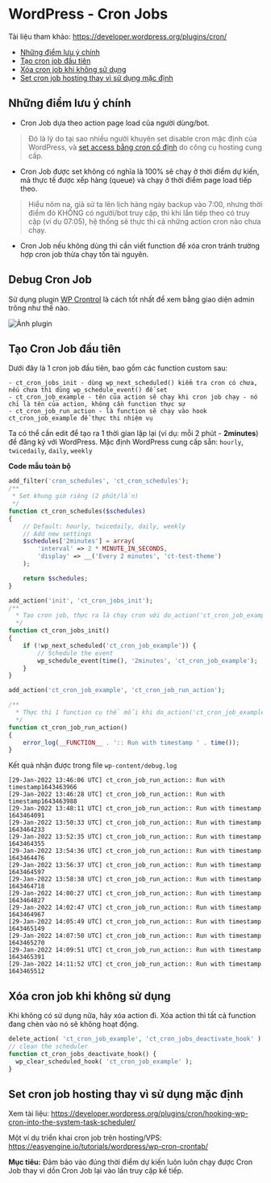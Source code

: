 # WordPress - Cron Jobs

Tài liệu tham khảo: https://developer.wordpress.org/plugins/cron/

- [Những điểm lưu ý chính](https://github.com/codetot-web/dev-guideline/blob/main/wp-cron-jobs.md#nh%E1%BB%AFng-%C4%91i%E1%BB%83m-l%C6%B0u-%C3%BD-ch%C3%ADnh)
- [Tạo cron job đầu tiên](https://github.com/codetot-web/dev-guideline/blob/main/wp-cron-jobs.md#t%E1%BA%A1o-cron-job-%C4%91%E1%BA%A7u-ti%C3%AAn)
- [Xóa cron job khi không sử dụng](https://github.com/codetot-web/dev-guideline/blob/main/wp-cron-jobs.md#x%C3%B3a-cron-job-khi-kh%C3%B4ng-s%E1%BB%AD-d%E1%BB%A5ng)
- [Set cron job hosting thay vì sử dụng mặc định](https://github.com/codetot-web/dev-guideline/blob/main/wp-cron-jobs.md#set-cron-job-hosting-thay-v%C3%AC-s%E1%BB%AD-d%E1%BB%A5ng-m%E1%BA%B7c-%C4%91%E1%BB%8Bnh)

## Những điểm lưu ý chính

- Cron Job dựa theo action page load của người dùng/bot.

> Đó là lý do tại sao nhiều người khuyên set disable cron mặc định của WordPress, và [set access bằng cron cố định](https://github.com/codetot-web/dev-guideline/blob/main/wp-cron-jobs.md#set-cron-job-hosting-thay-v%C3%AC-s%E1%BB%AD-d%E1%BB%A5ng-m%E1%BA%B7c-%C4%91%E1%BB%8Bnh) do công cụ hosting cung cấp.

- Cron Job được set không có nghĩa là 100% sẽ chạy ở thời điểm dự kiến, mà thực tế được xếp hàng (queue) và chạy ở thời điểm page load tiếp theo.

> Hiểu nôm na, giả sử ta lên lịch hàng ngày backup vào 7:00, nhưng thời điểm đó KHÔNG có người/bot truy cập, thì khi lần tiếp theo có truy cập (ví dụ 07:05), hệ thống sẽ thực thi cả những action cron nào chưa chạy.

- Cron Job nếu không dùng thì cần viết function để xóa cron tránh trường hợp cron job thừa chạy tốn tài nguyên.

## Debug Cron Job

Sử dụng plugin [WP Crontrol](https://vi.wordpress.org/plugins/wp-crontrol/) là cách tốt nhất để xem bằng giao diện admin trông như thế nào.

![Ảnh plugin](https://ps.w.org/wp-crontrol/assets/screenshot-1.png)

## Tạo Cron Job đầu tiên

Dưới đây là 1 cron job đầu tiên, bao gồm các function custom sau:

```
- ct_cron_jobs_init - dùng wp_next_scheduled() kiểm tra cron có chưa, nếu chưa thì dùng wp_schedule_event() để set
- ct_cron_job_example - tên của action sẽ chạy khi cron job chạy - nó chỉ là tên của action, không cần function thực sự
- ct_cron_job_run_action - là function sẽ chạy vào hook ct_cron_job_example để thực thi nhiệm vụ
```

Ta có thể cần edit để tạo ra 1 thời gian lặp lại (ví dụ: mỗi 2 phút - **2minutes**) để đăng ký với WordPress.
Mặc định WordPress cung cấp sẵn: `hourly`, `twicedaily`, `daily`, `weekly`

**Code mẫu toàn bộ**

```php
add_filter('cron_schedules', 'ct_cron_schedules');
/**
 * Set khung giờ riêng (2 phút/lần)
 */
function ct_cron_schedules($schedules)
{
	// Default: hourly, twicedaily, daily, weekly
	// Add new settings
	$schedules['2minutes'] = array(
		'interval' => 2 * MINUTE_IN_SECONDS,
		'display' => __('Every 2 minutes', 'ct-test-theme')
	);

	return $schedules;
}

add_action('init', 'ct_cron_jobs_init');
/**
  * Tạo cron job, thực ra là chạy cron với do_action('ct_cron_job_example')
  */
function ct_cron_jobs_init()
{
	if (!wp_next_scheduled('ct_cron_job_example')) {
		// Schedule the event
		wp_schedule_event(time(), '2minutes', 'ct_cron_job_example');
	}
}

add_action('ct_cron_job_example', 'ct_cron_job_run_action');

/**
  * Thực thi 1 function cụ thể mỗi khi do_action('ct_cron_job_example') chạy
  */
function ct_cron_job_run_action()
{
	error_log(__FUNCTION__ . ':: Run with timestamp ' . time());
}
```

Kết quả nhận được trong file `wp-content/debug.log`

```
[29-Jan-2022 13:46:06 UTC] ct_cron_job_run_action:: Run with timestamp1643463966
[29-Jan-2022 13:46:28 UTC] ct_cron_job_run_action:: Run with timestamp1643463988
[29-Jan-2022 13:48:11 UTC] ct_cron_job_run_action:: Run with timestamp 1643464091
[29-Jan-2022 13:50:33 UTC] ct_cron_job_run_action:: Run with timestamp 1643464233
[29-Jan-2022 13:52:35 UTC] ct_cron_job_run_action:: Run with timestamp 1643464355
[29-Jan-2022 13:54:36 UTC] ct_cron_job_run_action:: Run with timestamp 1643464476
[29-Jan-2022 13:56:37 UTC] ct_cron_job_run_action:: Run with timestamp 1643464597
[29-Jan-2022 13:58:38 UTC] ct_cron_job_run_action:: Run with timestamp 1643464718
[29-Jan-2022 14:00:27 UTC] ct_cron_job_run_action:: Run with timestamp 1643464827
[29-Jan-2022 14:02:47 UTC] ct_cron_job_run_action:: Run with timestamp 1643464967
[29-Jan-2022 14:05:49 UTC] ct_cron_job_run_action:: Run with timestamp 1643465149
[29-Jan-2022 14:07:50 UTC] ct_cron_job_run_action:: Run with timestamp 1643465270
[29-Jan-2022 14:09:51 UTC] ct_cron_job_run_action:: Run with timestamp 1643465391
[29-Jan-2022 14:11:52 UTC] ct_cron_job_run_action:: Run with timestamp 1643465512
```

## Xóa cron job khi không sử dụng

Khi không có sử dụng nữa, hãy xóa action đi. Xóa action thì tất cả function đang chèn vào nó sẽ không hoạt động.

```php
delete_action( 'ct_cron_job_example', 'ct_cron_jobs_deactivate_hook' );
// clean the scheduler
function ct_cron_jobs_deactivate_hook() {
  wp_clear_scheduled_hook( 'ct_cron_job_example' );
}
```

## Set cron job hosting thay vì sử dụng mặc định

Xem tài liệu: https://developer.wordpress.org/plugins/cron/hooking-wp-cron-into-the-system-task-scheduler/

Một ví dụ triển khai cron job trên hosting/VPS: https://easyengine.io/tutorials/wordpress/wp-cron-crontab/

**Mục tiêu:** Đảm bảo vào đúng thời điểm dự kiến luôn luôn chạy được Cron Job thay vì dồn Cron Job lại vào lần truy cập kế tiếp.
